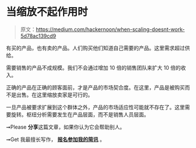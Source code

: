 # 当缩放不起作用时

> 原文：<https://medium.com/hackernoon/when-scaling-doesnt-work-5d78ac139cd9>

有买的产品，也有卖的产品。人们购买他们知道自己需要的产品。这里需求超过供给。

需要销售的产品不成规模。我们不会通过增加 10 倍的销售团队来扩大 10 倍的收入。

正确的产品在正确的顾客面前，才是产品的市场契合度。在这里，产品是被购买而不是出售。在这里缩放卖家是可行的。

一旦产品被要求扩展到这个群体之外，产品的市场适应性可能就不存在了。这里需要旋转。枢纽分析需要发生在产品层面，而不是销售人员层面。

➞Please **分享**这篇文章，如果你认为它会帮助别人。

➞Get 我最擅长写作， [**报名参加我的简讯**](https://docs.google.com/forms/d/e/1FAIpQLSeX8Hu86LMIIBiya-9jijTXgKVNLUOHUue_hOAO3uPIxt0NfA/viewform?usp=sf_link) 。